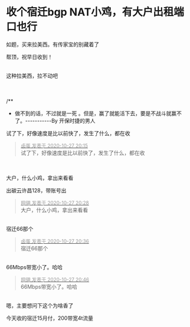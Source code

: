 # 收个宿迁bgp NAT小鸡，有大户出租端口也行


如题，买来拉美西。有传家宝的别藏着了<img src="static/image/smiley/yct/022.gif" smilieid="42" border="0" alt="" /> 

帮顶，祝早日收到！<br />
<br />
<img src="static/image/smiley/default/lol.gif" smilieid="12" border="0" alt="" /><img src="static/image/smiley/default/lol.gif" smilieid="12" border="0" alt="" /><img src="static/image/smiley/default/lol.gif" smilieid="12" border="0" alt="" />

这种拉美西，拉不动吧<br />
<br />
<br />
<br />
/**<br />
 * 做不到的话，不过就是一死 。但是，赢了就能活下去，要是不战斗就赢不了。-----------By 开保时捷的男人

试了下，好像速度是比以前快了，发生了什么，都在收

<div class="quote"><blockquote><font size="2"><a href="https://www.hostloc.com/forum.php?mod=redirect&amp;goto=findpost&amp;pid=9360978&amp;ptid=759130" target="_blank"><font color="#999999">卤蛋 发表于 2020-10-27 20:15</font></a></font><br />
试了下，好像速度是比以前快了，发生了什么，都在收</blockquote></div><br />
<br />
大户，什么小鸡，拿出来看看

出碳云许昌128，带账号出

<div class="quote"><blockquote><font size="2"><a href="https://www.hostloc.com/forum.php?mod=redirect&amp;goto=findpost&amp;pid=9361036&amp;ptid=759130" target="_blank"><font color="#999999">翔翎 发表于 2020-10-27 20:28</font></a></font><br />
大户，什么小鸡，拿出来看看</blockquote></div><br />
宿迁66那个

<div class="quote"><blockquote><font size="2"><a href="https://www.hostloc.com/forum.php?mod=redirect&amp;goto=findpost&amp;pid=9361077&amp;ptid=759130" target="_blank"><font color="#999999">卤蛋 发表于 2020-10-27 20:36</font></a></font><br />
宿迁66那个</blockquote></div><br />
66Mbps带宽小了。哈哈

<div class="quote"><blockquote><font size="2"><a href="https://www.hostloc.com/forum.php?mod=redirect&amp;goto=findpost&amp;pid=9361126&amp;ptid=759130" target="_blank"><font color="#999999">翔翎 发表于 2020-10-27 20:46</font></a></font><br />
66Mbps带宽小了。哈哈</blockquote></div><br />
嗯，主要想问下这个为啥香了

今天收的宿迁15月付，200带宽4t流量
